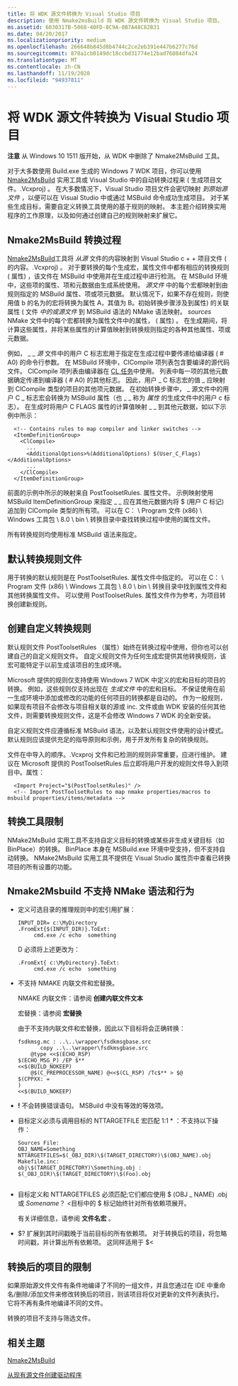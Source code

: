 ```yaml
---
title: 将 WDK 源文件转换为 Visual Studio 项目
description: 使用 Nmake2msBuild 将 WDK 源文件转换为 Visual Studio 项目。
ms.assetid: 6030317B-5068-40FD-8C9A-0B7A48C82B31
ms.date: 04/20/2017
ms.localizationpriority: medium
ms.openlocfilehash: 266648b845d8b4744c2ce2eb391e447b6277c76d
ms.sourcegitcommit: 878a1cb0149dc18ccbd31774e12bad76084dfa24
ms.translationtype: MT
ms.contentlocale: zh-CN
ms.lasthandoff: 11/19/2020
ms.locfileid: "94937811"
---
```

# <a name="converting-a-wdk-sources-file-to-a-visual-studio-project"></a>将 WDK 源文件转换为 Visual Studio 项目


**注意**  从 Windows 10 1511 版开始，从 WDK 中删除了 Nmake2MsBuild 工具。

 

对于大多数使用 Build.exe 生成的 Windows 7 WDK 项目，你可以使用 [Nmake2MsBuild](nmake2msbuild.md) 实用工具或 Visual Studio 中的自动转换过程来 ( 生成项目文件。.Vcxproj) 。 在大多数情况下，Visual Studio 项目文件会密切映射 *到原始源文件* ，以便可以在 Visual Studio 中或通过 MSBuild 命令成功生成项目。 对于某些生成目标，需要自定义转换工具使用的基于规则的映射。 本主题介绍转换实用程序的工作原理，以及如何通过创建自己的规则映射来扩展它。

## <a name="span-idthe_nmake2msbuild_conversion_processspanspan-idthe_nmake2msbuild_conversion_processspanspan-idthe_nmake2msbuild_conversion_processspanthe-nmake2msbuild-conversion-process"></a><span id="The_Nmake2MsBuild_conversion_process"></span><span id="the_nmake2msbuild_conversion_process"></span><span id="THE_NMAKE2MSBUILD_CONVERSION_PROCESS"></span>Nmake2MsBuild 转换过程


[Nmake2MsBuild](nmake2msbuild.md)工具将 *从源* 文件的内容映射到 Visual Studio c + + 项目文件 ( 的内容。.Vcxproj) 。 对于要转换的每个生成宏，属性文件中都有相应的转换规则 ( 属性) ，该文件在 MSBuild 中使用并在生成过程中进行检测。 在 MSBuild 环境中，这些项的属性、项和元数据由生成系统使用。 *源文件* 中的每个宏都映射到由规则指定的 MSBuild 属性、项或项元数据。 默认情况下，如果不存在规则，则使用值 b 的名为的宏将转换为属性 A，其值为 B。初始转换步骤涉及到属性) 的关联属性 ( 文件 *中的或源文件* 到 MSBuild 语法的 NMake 语法映射。 *sources* NMake 文件中的每个宏都转换为属性文件中的属性， ( 属性) 。 在生成期间，将计算这些属性，并将某些属性的计算值映射到转换规则指定的各种其他属性、项或元数据。

例如， \_ \_ *源* 文件中的用户 C 标志宏用于指定在生成过程中要传递给编译器 ( # A0) 的命令行参数。 在 MSBuild 环境中，ClCompile 项列表包含要编译的源代码文件。 ClCompile 项列表由编译器在 [CL 任务](/visualstudio/msbuild/cl-task)中使用。 列表中每一项的其他元数据确定传递到编译器 ( # A0) 的其他标志。 因此，用户 \_ C 标志宏的值 \_ 应映射到 ClCompile 类型的项目的其他项元数据。 在初始转换步骤中， \_ 源文件中的用户 C \_ 标志宏会转换为 MSBuild 属性（也 \_ \_ 称为 *属性* 的生成文件中的用户 c 标志）。 在生成时将用户 C FLAGS 属性的计算值映射 \_ \_ 到其他元数据，如以下示例中所示：

```
  <!-- Contains rules to map compiler and linker switches -->
  <ItemDefinitionGroup>
    <ClCompile>
      ...
      <AdditionalOptions>%(AdditionalOptions) $(User_C_Flags)</AdditionalOptions>
      ...
    </ClCompile>
  </ItemDefinitionGroup>
```

前面的示例中所示的映射来自 PostToolsetRules. 属性文件。 示例映射使用 MSBuild ItemDefinitionGroup 来指定 \_ \_ 应在其他元数据内将 $ (用户 C 标记) 追加到 ClCompile 类型的所有项。 可以在 C： \\ Program 文件 (x86) \\ Windows 工具包 \\ 8.0 \\ bin \\ 转换目录中查找转换过程中使用的属性文件。

所有转换规则均使用标准 MSBuild 语法来指定。

## <a name="span-iddefault_conversion_rules_filespanspan-iddefault_conversion_rules_filespanspan-iddefault_conversion_rules_filespandefault-conversion-rules-file"></a><span id="Default_conversion_rules_file"></span><span id="default_conversion_rules_file"></span><span id="DEFAULT_CONVERSION_RULES_FILE"></span>默认转换规则文件


用于转换的默认规则是在 PostToolsetRules. 属性文件中指定的。 可以在 C： \\ Program 文件 (x86) \\ Windows 工具包 \\ 8.0 \\ bin \\ 转换目录中找到属性文件和其他转换属性文件。 可以使用 PostToolsetRules. 属性文件作为参考，为项目转换创建新规则。

## <a name="span-idcreating_custom_conversion_rulesspanspan-idcreating_custom_conversion_rulesspanspan-idcreating_custom_conversion_rulesspancreating-custom-conversion-rules"></a><span id="Creating_custom_conversion_rules"></span><span id="creating_custom_conversion_rules"></span><span id="CREATING_CUSTOM_CONVERSION_RULES"></span>创建自定义转换规则


默认规则文件 PostToolsetRules （属性）始终在转换过程中使用，但你也可以创建自己的自定义规则文件。 自定义规则文件为任何生成宏提供其他转换规则，该宏可能特定于以前生成该项目的生成环境。

Microsoft 提供的规则仅支持使用 Windows 7 WDK 中定义的宏和目标的项目的转换。 例如，这些规则仅支持出现在 *生成文件* 中的宏和目标。 不保证使用在前一生成环境中添加或修改的功能的任何项目的转换都是自动的。 作为一般规则，如果现有项目不会修改与项目相关联的源或 inc. 文件或由 WDK 安装的任何其他文件，则需要转换规则文件，这是不会修改 Windows 7 WDK 的全新安装。

自定义规则文件应遵循标准 MSBuild 语法，以及默认规则文件使用的设计模式。 默认规则应该提供充足的指导原则和示例，用于开发所有复杂的转换规则。

文件在中导入的顺序。.Vcxproj 文件和已检测的规则非常重要，应进行维护。 建议在 Microsoft 提供的 PostToolsetRules 后立即将用户开发的规则文件导入到项目中。属性：

```
  <Import Project="$(PostToolsetRules)" />
  <!-- Import PostToolsetRules to map nmake properties/macros to msbuild properties/items/metadata -->
```

## <a name="span-idconversion_tool_limitationsspanspan-idconversion_tool_limitationsspanspan-idconversion_tool_limitationsspanconversion-tool-limitations"></a><span id="Conversion_tool_limitations"></span><span id="conversion_tool_limitations"></span><span id="CONVERSION_TOOL_LIMITATIONS"></span>转换工具限制


NMake2MsBuild 实用工具不支持自定义目标的转换或某些非生成关键目标（如 BinPlace）的转换。 BinPlace 本身在 MSBuild.exe 环境中受支持，但不支持自动转换。 NMake2MsBuild 实用工具不提供在 Visual Studio 属性页中查看已转换项目的所有设置的功能。

## <a name="span-idnmake_syntax_and_behavior_not_supported_by_nmake2msbuildspanspan-idnmake_syntax_and_behavior_not_supported_by_nmake2msbuildspanspan-idnmake_syntax_and_behavior_not_supported_by_nmake2msbuildspannmake-syntax-and-behavior-not-supported-by-nmake2msbuild"></a><span id="NMake_syntax_and_behavior_not_supported_by_Nmake2Msbuild"></span><span id="nmake_syntax_and_behavior_not_supported_by_nmake2msbuild"></span><span id="NMAKE_SYNTAX_AND_BEHAVIOR_NOT_SUPPORTED_BY_NMAKE2MSBUILD"></span>Nmake2Msbuild 不支持 NMake 语法和行为


-   定义可选目录的推理规则中的宏引用扩展：

    ```
    INPUT_DIR= c:\MyDirectory
    .FromExt{$(INPUT_DIR)}.ToExt:
         cmd.exe /c echo  something 
    ```

    D 必须将上述更改为：

    ```
    .FromExt{ c:\MyDirectory}.ToExt:
         cmd.exe /c echo  something 
    ```

-   不支持 NMAKE 内联文件和宏替换。

    NMAKE 内联文件：请参阅 **创建内联文件文本**

    宏替换：请参阅 **宏替换**

    由于不支持内联文件和宏替换，因此以下目标将会正确转换：

    ```
    fsdkmsg.mc : ..\..\wrapper\fsdkmsgbase.src
           copy ..\..\wrapper\fsdkmsgbase.src
        @type <<$(ECHO_RSP)
    $(ECHO_MSG_P) /EP $**
    <<$(BUILD_NOKEEP)
        @$(C_PREPROCESSOR_NAME) @<<$(CL_RSP) /Tc$** > $@
    $(CPPXX: =
    )
    <<$(BUILD_NOKEEP)   
    ```

-   **!** 不会转换错误语句。 MSBuild 中没有等效的等效项。
-   目标定义必须与调用目标的 NTTARGETFILE 宏匹配 1:1 \* ：不支持以下操作：

    ```
    Sources File:
    OBJ_NAME=Something
    NTTARGETFILES=$(_OBJ_DIR)\$(TARGET_DIRECTORY)\$(OBJ_NAME).obj
    Makefile.inc:
    obj\$(TARGET_DIRECTORY)\Something.obj : $(_OBJ_DIR)\$(TARGET_DIRECTORY)\$(Foo).obj
      
    ```

-   目标定义和 NTTARGETFILES 必须匹配;它们都应使用 $ (OBJ \_ NAME) .obj 或 *Somename*？ &lt;目标中的 $ 标记始终针对所有依赖项展开。

    有关详细信息，请参阅 **文件名宏** 。

-   $? 扩展到其时间戳晚于当前目标的所有依赖项。  对于转换后的项目，将忽略时间戳，并计算出所有依赖项。 这同样适用于 $&lt;

## <a name="span-idlimitations_of_converted_projectsspanspan-idlimitations_of_converted_projectsspanspan-idlimitations_of_converted_projectsspanlimitations-of-converted-projects"></a><span id="Limitations_of_Converted_Projects"></span><span id="limitations_of_converted_projects"></span><span id="LIMITATIONS_OF_CONVERTED_PROJECTS"></span>转换后的项目的限制


如果原始源文件文件有条件地编译了不同的一组文件，并且您通过在 IDE 中重命名/删除/添加文件来修改转换后的项目，则该项目将仅对更新的文件列表执行。 它将不再有条件地编译不同的文件。

转换的项目不支持与筛选文件。

## <a name="span-idrelated_topicsspanrelated-topics"></a><span id="related_topics"></span>相关主题


[Nmake2MsBuild](nmake2msbuild.md)

[从现有源文件创建驱动程序](/windows-hardware/drivers)

 


